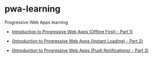 # pwa-learning
Progressive Web Apps learning

* <a href="https://auth0.com/blog/introduction-to-progressive-apps-part-one/" target="_blank">Introduction to Progressive Web Apps (Offline First) - Part 1)</a>

* <a href="https://auth0.com/blog/introduction-to-progressive-web-apps-instant-loading-part-2/" target="_blank">  (Introduction to Progressive Web Apps (Instant Loading) - Part 2)</a>

* <a href="https://auth0.com/blog/introduction-to-progressive-web-apps-push-notifications-part-3/" target="_blank"> (Introduction to Progressive Web Apps (Push Notifications) - Part 3)</a>
